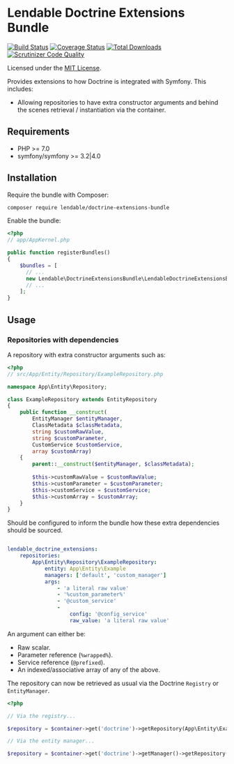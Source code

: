 # Lendable Doctrine Extensions Bundle

[![Build Status](https://travis-ci.org/Lendable/doctrine-extensions-bundle.svg?branch=master)](https://travis-ci.org/Lendable/doctrine-extensions-bundle)
[![Coverage Status](https://coveralls.io/repos/github/Lendable/doctrine-extensions-bundle/badge.svg?branch=master)](https://coveralls.io/github/Lendable/doctrine-extensions-bundle?branch=master)
[![Total Downloads](https://poser.pugx.org/lendable/doctrine-extensions-bundle/d/total.png)](https://packagist.org/packages/lendable/doctrine-extensions-bundle)
[![Scrutinizer Code Quality](https://scrutinizer-ci.com/g/Lendable/doctrine-extensions-bundle/badges/quality-score.png?b=master)](https://scrutinizer-ci.com/g/Lendable/doctrine-extensions-bundle/?branch=master)

Licensed under the [MIT License](LICENSE).

Provides extensions to how Doctrine is integrated with Symfony. This includes:

* Allowing repositories to have extra constructor arguments and behind the 
scenes retrieval / instantiation via the container.

## Requirements

* PHP >= 7.0
* symfony/symfony >= 3.2|4.0

## Installation

Require the bundle with Composer:

```bash
composer require lendable/doctrine-extensions-bundle
```

Enable the bundle:

```php
<?php
// app/AppKernel.php

public function registerBundles() 
{
    $bundles = [
      // ...
      new Lendable\DoctrineExtensionsBundle\LendableDoctrineExtensionsBundle(),        
      // ...        
    ];
}
```

## Usage

### Repositories with dependencies

A repository with extra constructor arguments such as:

```php
<?php
// src/App/Entity/Repository/ExampleRepository.php

namespace App\Entity\Repository;

class ExampleRepository extends EntityRepository
{
    public function __construct(
        EntityManager $entityManager, 
        ClassMetadata $classMetadata,
        string $customRawValue,
        string $customParameter, 
        CustomService $customService,
        array $customArray) 
    {
        parent::__construct($entityManager, $classMetadata);
        
        $this->customRawValue = $customRawValue;
        $this->customParameter = $customParameter;
        $this->customService = $customService;
        $this->customArray = $customArray;
    }
}
```

Should be configured to inform the bundle how these extra dependencies should be sourced.

```yaml

lendable_doctrine_extensions:
    repositories:
        App\Entity\Repository\ExampleRepository:
            entity: App\Entity\Example
            managers: ['default', 'custom_manager']
            args:
                - 'a literal raw value'
                - '%custom_parameter%'
                - '@custom_service'
                - 
                    config: '@config_service'
                    raw_value: 'a literal raw value'
```

An argument can either be:

* Raw scalar.
* Parameter reference (`%wrapped%`).
* Service reference (`@prefixed`).
* An indexed/associative array of any of the above.

The repository can now be retrieved as usual via the Doctrine `Registry` or `EntityManager`.

```php
<?php

// Via the registry...

$repository = $container->get('doctrine')->getRepository(App\Entity\Example::class);

// Via the entity manager...

$repository = $container->get('doctrine')->getManager()->getRepository(App\Entity\Example::class);
```
